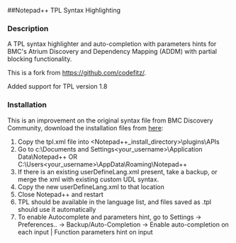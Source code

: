 ##Notepad++ TPL Syntax Highlighting

### Description

A TPL syntax highlighter and auto-completion with parameters hints for BMC's Atrium Discovery and Dependency Mapping (ADDM) with partial blocking functionality.

This is a fork from https://github.com/codefitz/.

Added support for  TPL version 1.8

### Installation

This is an improvement on the original syntax file from BMC Discovery Community, download the installation files from [here](https://communities.bmc.com/communities/docs/DOC-20540/version/1):

1. Copy the tpl.xml file into <Notepad++_install_directory>\plugins\APIs
2. Go to c:\Documents and Settings\<your_username>\Application Data\Notepad++ OR C:\Users\<your_username>\AppData\Roaming\Notepad++
3. If there is an existing userDefineLang.xml present, take a backup, or merge the xml with existing custom UDL syntax.
4. Copy the new userDefineLang.xml to that location
5. Close Notepad++ and restart
6. TPL should be available in the language list, and files saved as .tpl should use it automatically
7. To enable Autocomplete and parameters hint, go to Settings -> Preferences.. -> Backup/Auto-Completion -> Enable auto-completion on each input | Function parameters hint on input
